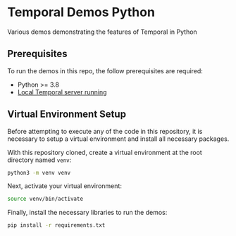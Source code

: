 # Temporal Demos Python
Various demos demonstrating the features of Temporal in Python


## Prerequisites

To run the demos in this repo, the follow prerequisites are required:

- Python >= 3.8
- [Local Temporal server running](https://docs.temporal.io/application-development/foundations#run-a-development-cluster)

## Virtual Environment Setup
Before attempting to execute any of the code in this repository, it is necessary
to setup a virtual environment and install all necessary packages.


With this repository cloned, create a virtual environment at the root directory
named `venv`:

```bash
python3 -m venv venv
```

Next, activate your virtual environment:

```bash
source venv/bin/activate
```

Finally, install the necessary libraries to run the demos:

```bash
pip install -r requirements.txt
```